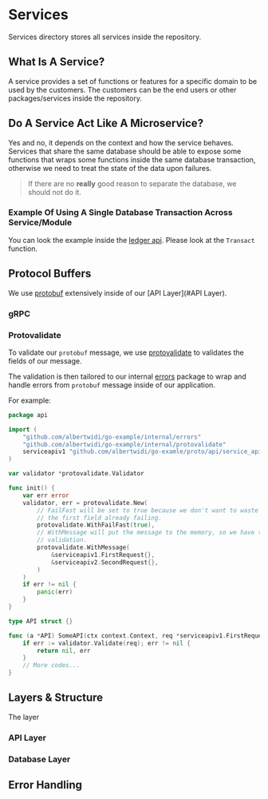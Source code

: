 # Services

Services directory stores all services inside the repository.

## What Is A Service?

A service provides a set of functions or features for a specific domain to be used by the customers. The customers
can be the end users or other packages/services inside the repository.

## Do A Service Act Like A Microservice?

Yes and no, it depends on the context and how the service behaves. Services that share the same database should be able to expose
some functions that wraps some functions inside the same database transaction, otherwise we need to treat the state of the data upon
failures.

> If there are no **really** good reason to separate the database, we should not do it.

### Example Of Using A Single Database Transaction Across Service/Module

You can look the example inside the [ledger api](./ledger/api/api.go). Please look at the `Transact` function.

## Protocol Buffers

We use [protobuf](https://protobuf.dev/) extensively inside of our [API Layer](#API Layer).

### gRPC

### Protovalidate

To validate our `protobuf` message, we use [protovalidate](https://github.com/bufbuild/protovalidate) to validates the fields of our message.

The validation is then tailored to our internal [errors](../internal/errors/README.md) package to wrap and handle errors from `protobuf` message
inside of our application.

For example:

```go
package api

import (
	"github.com/albertwidi/go-example/internal/errors"
	"github.com/albertwidi/go-example/internal/protovalidate"
	serviceapiv1 "github.com/albertwidi/go-examle/proto/api/service_api/v1"
)

var validator *protovalidate.Validator

func init() {
	var err error
	validator, err = protovalidate.New(
		// FailFast will be set to true because we don't want to waste time validating everything if
		// the first field already failing.
		protovalidate.WithFailFast(true),
		// WithMessage will put the message to the memory, so we have them pre-warmed thus leads to faster
		// validation.
		protovalidate.WithMessage(
			&serviceapiv1.FirstRequest{},
			&serviceapiv2.SecondRequest{},
		)
	)
	if err != nil {
		panic(err)
	}
}

type API struct {}

func (a *API) SomeAPI(ctx context.Context, req *serviceapiv1.FirstRequest) (*serviceapiv1.FirstResponse, error) {
	if err := validator.Validate(req); err != nil {
		return nil, err
	}
	// More codes...
}
```

## Layers & Structure

The layer


### API Layer

### Database Layer

## Error Handling
